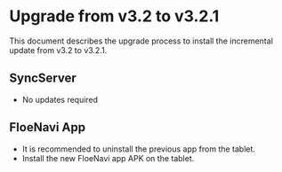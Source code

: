 # Upgrade from v3.2 to v3.2.1

This document describes the upgrade process to install
the incremental update from v3.2 to v3.2.1.

## SyncServer

* No updates required

## FloeNavi App

* It is recommended to uninstall the previous app from the tablet.
* Install the new FloeNavi app APK on the tablet.
